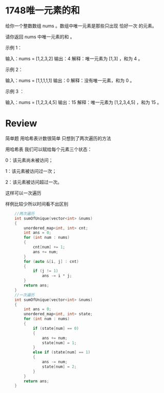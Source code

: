# 1748唯一元素的和
给你一个整数数组 nums 。数组中唯一元素是那些只出现 恰好一次 的元素。

请你返回 nums 中唯一元素的和 。



示例 1：

输入：nums = [1,2,3,2]
输出：4
解释：唯一元素为 [1,3] ，和为 4 。

示例 2：

输入：nums = [1,1,1,1,1]
输出：0
解释：没有唯一元素，和为 0 。

示例 3 ：

输入：nums = [1,2,3,4,5]
输出：15
解释：唯一元素为 [1,2,3,4,5] ，和为 15 。


# Review
简单题 用哈希表计数很简单 只想到了两次遍历的方法

用哈希表
我们可以赋给每个元素三个状态：

0：该元素尚未被访问；

1：该元素被访问过一次；

2：该元素被访问超过一次。

这样可以一次遍历

样例比较少所以时间看不出区别

```c++
    //两次遍历
    int sumOfUnique(vector<int> &nums)
    {
        unordered_map<int, int> cnt;
        int ans = 0;
        for (int num : nums)
        {
            cnt[num] += 1;
            ans += num;
        }
        for (auto &[i, j] : cnt)
        {
            if (j != 1)
                ans -= i * j;
        }
        return ans;
    }
    //一次遍历
    int sumOfUnique(vector<int> &nums)
    {
        int ans = 0;
        unordered_map<int, int> state;
        for (int num : nums)
        {
            if (state[num] == 0)
            {
                ans += num;
                state[num] = 1;
            }
            else if (state[num] == 1)
            {
                ans -= num;
                state[num] = 2;
            }
        }
        return ans;
    }
```
